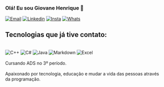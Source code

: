 ### Olá! Eu sou Giovane Henrique 🤙 

[![Email](https://img.shields.io/badge/Microsoft_Outlook-0078D4?style=for-the-badge&logo=microsoft-outlook&logoColor=white)](mailto:giovanehenrique7@hotmail.com)
[![Linkedin](https://img.shields.io/badge/LinkedIn-0077B5?style=for-the-badge&logo=linkedin&logoColor=white)](https://www.linkedin.com/in/giovane-henrique-gomes-alves-988839229)
[![Insta](https://img.shields.io/badge/Instagram-E4405F?style=for-the-badge&logo=instagram&logoColor=white)](https://www.instagram.com/giovanehga?r=nametag)
[![Whats](https://img.shields.io/badge/WhatsApp-25D366?style=for-the-badge&logo=whatsapp&logoColor=white)](https://api.whatsapp.com/send?phone=5531994143635)


## Tecnologias que já tive contato:

<div style="display: inline_block"><br/> 
    <img align="center" alt="C++" src="https://img.shields.io/badge/C%2B%2B-00599C?style=for-the-badge&logo=c%2B%2B&logoColor=white" />
     <img align="center" alt="C#" src="https://img.shields.io/badge/C%23-239120?style=for-the-badge&logo=c-sharp&logoColor=white" />
      <img align="center" alt="Java" src="https://img.shields.io/badge/Java-ED8B00?style=for-the-badge&logo=java&logoColor=white" />
        <img align="center" alt="Markdown" src="https://img.shields.io/badge/Markdown-000000?style=for-the-badge&logo=markdown&logoColor=white" />
            <img align="center" alt="Excel" src="https://img.shields.io/badge/Microsoft_Excel-217346?style=for-the-badge&logo=microsoft-excel&logoColor=white" />

</div><br/>
Cursando ADS no 3º período.
<br/>
<br/>
Apaixonado por tecnologia, educação e mudar a vida das pessoas através da programação.
